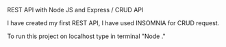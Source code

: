 REST API with Node JS and Express / CRUD API

I have created my first REST API, I have used INSOMNIA for CRUD request. 

To run this project on localhost type in terminal "Node ." 
